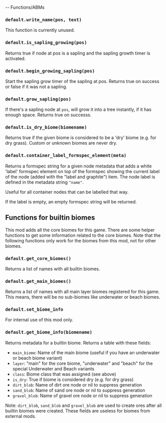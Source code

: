 -- Functions/ABMs

### `default.write_name(pos, text)`

This function is currently unused.


### `default.is_sapling_growing(pos)`

Returns true if node at pos is a sapling and
the sapling growth timer is activated.

### `default.begin_growing_sapling(pos)`
Start the sapling grow timer of the sapling at pos.
Returns true on success or false if it was not a sapling.

### `default.grow_sapling(pos)`
If there's a sapling node at `pos`, will grow it into
a tree instantly, if it has enough space.
Returns true on successs.

### `default.is_dry_biome(biomename)`
Returns true if the given biome is considered to be
a 'dry' biome (e.g. for dry grass). Custom or unknown
biomes are never dry.

### `default.container_label_formspec_element(meta)`
Returns a formspec string for a given node metadata
that adds a white 'label' formspec element on top of the
formspec showing the current label of the node (added
with the "label and graphite") item. The node label
is defined in the metadata string `"name"`.

Useful for all container nodes that can be labelled
that way.

If the label is empty, an empty formspec string will
be returned.

## Functions for builtin biomes

This mod adds all the core biomes for this game. There are some helper functions
to get some information related to the core biomes. Note that the
following functions only work for the biomes from this mod, not for 
other biomes.

### `default.get_core_biomes()`
Returns a list of names with all builtin biomes.

### `default.get_main_biomes()`
Returns a list of names with all main layer biomes registered for this game.
This means, there will be no sub-biomes like underwater or beach biomes.

### `default.set_biome_info`
For internal use of this mod only.

### `default.get_biome_info(biomename)`
Returns metadata for a builtin biome. Returns a table with these fields:

* `main_biome`: Name of the main biome (useful if you have an underwater or beach biome variant)
* `layer`: "main" for the core biome, "underwater" and "beach" for the special Underwater and Beach variants
* `class`: Biome class that was assigned (see above)
* `is_dry`: True if biome is considered dry (e.g. for dry grass)
* `dirt_blob`: Name of dirt ore node or nil to suppress generation
* `sand_blob`: Name of sand ore node or nil to suppress generation
* `gravel_blob`: Name of gravel ore node or nil to suppress generation

Note: `dirt_blob`, `sand_blob` and `gravel_blob` are used to create ores after all builtin
biomes were created. These fields are useless for biomes from
external mods.
